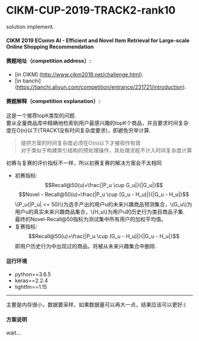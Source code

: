 # CIKM-CUP-2019-TRACK2-rank10
solution implement.<br>

#### CIKM 2019 EComm AI - Efficient and Novel Item Retrieval for Large-scale Online Shopping Recommendation

#### 赛题地址（competition address）:
* [in CIKM] (http://www.cikm2019.net/challenge.html).<br>
* [in tianchi] (https://tianchi.aliyun.com/competition/entrance/231721/introduction).<br>

#### 赛题解释（competition explanation）:
这是一个推荐topK类型的问题.<br>
要从全量商品库中精确地检索到用户最感兴趣的topK个商品，并且要求时间复杂度在O(n)以下(TRACK1没有时间复杂度要求)，即避免穷举计算.<br>
> 提供方案的时间复杂度必须在O(n)以下才被视作有效<br>
> 对于类似于构建索引结构的预处理操作，其处理流程不计入时间复杂度计算<br>

初赛与复赛的评价指标不一样，所以初赛复赛的解决方案会不太相同<br>
* 初赛指标:<br>
$$Recall@50(u)=\frac{|P_u \cup G_u|}{|G_u|}$$
$$Novel - Recall@50(u)=\frac{|P_u \cup (G_u - H_u)|}{|G_u - H_u|}$$
\\(P_u(|P_u| <= 50)\\)为选手产出的用户u的未来兴趣商品预测集合，\\(G_u\\)为用户u的真实未来兴趣商品集合，\\(H_u\\)为用户u的历史行为类目商品子集.<br>
最终的Novel-Recall@50指标为测试集中所有用户的加权平均值。<br>
* 复赛指标:<br>
$$Recall@50(u)=\frac{|P_u \cup (G_u - H_u)|}{|G_u - H_u|}$$
即用户历史行为中出现过的商品，将被从未来兴趣集合中删除.<br>

#### 运行环境
- python==3.6.5
- keras==2.2.4
- lightfm==1.15
---
主要是内存很小，数据要采样，如果数据量可以再大一点，结果应该可以更好:(

#### 方案说明

wait...